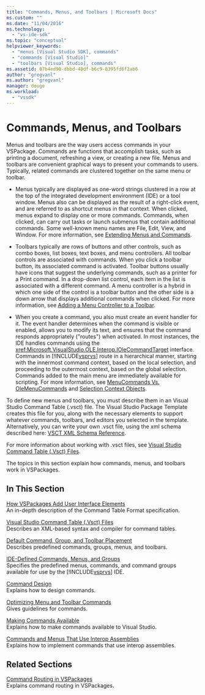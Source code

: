 ```yaml
---
title: "Commands, Menus, and Toolbars | Microsoft Docs"
ms.custom: ""
ms.date: "11/04/2016"
ms.technology: 
  - "vs-ide-sdk"
ms.topic: "conceptual"
helpviewer_keywords: 
  - "menus [Visual Studio SDK], commands"
  - "commands [Visual Studio]"
  - "toolbars [Visual Studio], commands"
ms.assetid: 07b4ed90-dbbd-40df-b6c9-8395fd6f2ab6
author: "gregvanl"
ms.author: "gregvanl"
manager: douge
ms.workload: 
  - "vssdk"
---
```

# Commands, Menus, and Toolbars
Menus and toolbars are the way users access commands in your VSPackage. Commands are functions that accomplish tasks, such as printing a document, refreshing a view, or creating a new file. Menus and toolbars are convenient graphical ways to present your commands to users. Typically, related commands are clustered together on the same menu or toolbar.  
  
-   Menus typically are displayed as one-word strings clustered in a row at the top of the integrated development environment (IDE) or a tool window. Menus also can be displayed as the result of a right-click event, and are referred to as shortcut menus in that context. When clicked, menus expand to display one or more commands. Commands, when clicked, can carry out tasks or launch submenus that contain additional commands. Some well-known menu names are File, Edit, View, and Window. For more information, see [Extending Menus and Commands](../../extensibility/extending-menus-and-commands.md).  
  
-   Toolbars typically are rows of buttons and other controls, such as combo boxes, list boxes, text boxes, and menu controllers. All toolbar controls are associated with commands. When you click a toolbar button, its associated command is activated. Toolbar buttons usually have icons that suggest the underlying commands, such as a printer for a Print command. In a drop-down list control, each item in the list is associated with a different command. A menu controller is a hybrid in which one side of the control is a toolbar button and the other side is a down arrow that displays additional commands when clicked. For more information, see [Adding a Menu Controller to a Toolbar](../../extensibility/adding-a-menu-controller-to-a-toolbar.md).  
  
-   When you create a command, you also must create an event handler for it. The event handler determines when the command is visible or enabled, allows you to modify its text, and ensures that the command responds appropriately ("routes") when activated. In most instances, the IDE handles commands using the <xref:Microsoft.VisualStudio.OLE.Interop.IOleCommandTarget> interface. Commands in [!INCLUDE[vsprvs](../../code-quality/includes/vsprvs_md.md)] route in a hierarchical manner, starting with the innermost command context, based on the local selection, and proceeding to the outermost context, based on the global selection. Commands added to the main menu are immediately available for scripting. For more information, see [MenuCommands Vs. OleMenuCommands](../../extensibility/menucommands-vs-olemenucommands.md) and [Selection Context Objects](../../extensibility/internals/selection-context-objects.md).  
  
 To define new menus and toolbars, you must describe them in an Visual Studio Command Table (.vsct) file. The Visual Studio Package Template creates this file for you, along with the necessary elements to support whatever commands, toolbars, and editors you selected in the template. Alternatively, you can write your own .vsct file, using the xml schema described here: [VSCT XML Schema Reference](../../extensibility/vsct-xml-schema-reference.md).  
  
 For more information about working with .vsct files, see [Visual Studio Command Table (.Vsct) Files](../../extensibility/internals/visual-studio-command-table-dot-vsct-files.md).  
  
 The topics in this section explain how commands, menus, and toolbars work in VSPackages.  
  
## In This Section  
 [How VSPackages Add User Interface Elements](../../extensibility/internals/how-vspackages-add-user-interface-elements.md)  
 An in-depth description of the Command Table Format specification.  
  
 [Visual Studio Command Table (.Vsct) Files](../../extensibility/internals/visual-studio-command-table-dot-vsct-files.md)  
 Describes an XML-based syntax and compiler for command tables.  
  
 [Default Command, Group, and Toolbar Placement](../../extensibility/internals/default-command-group-and-toolbar-placement.md)  
 Describes predefined commands, groups, menus, and toolbars.  
  
 [IDE-Defined Commands, Menus, and Groups](../../extensibility/internals/ide-defined-commands-menus-and-groups.md)  
 Specifies the predefined menus, commands, and command groups available for use by the [!INCLUDE[vsprvs](../../code-quality/includes/vsprvs_md.md)] IDE.  
  
 [Command Design](../../extensibility/internals/command-design.md)  
 Explains how to design commands.  
  
 [Optimizing Menu and Toolbar Commands](../../extensibility/internals/optimizing-menu-and-toolbar-commands.md)  
 Gives guidelines for commands.  
  
 [Making Commands Available](../../extensibility/internals/making-commands-available.md)  
 Explains how to make commands available to Visual Studio.  
  
 [Commands and Menus That Use Interop Assemblies](../../extensibility/internals/commands-and-menus-that-use-interop-assemblies.md)  
 Explains how to implement commands that use interop assemblies.  
  
## Related Sections  
 [Command Routing in VSPackages](../../extensibility/internals/command-routing-in-vspackages.md)  
 Explains command routing in VSPackages.